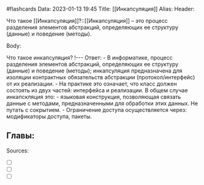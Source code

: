 #flashcards
Data: 2023-01-13 19:45
Title: [[Инкапсуляция]]
Alias:
Header:

Что такое [[Инкапсуляция]]?::[[Инкапсуляция]] – это процесс разделения элементов абстракций, определяющих ее структуру (данные) и поведение (методы).
<!--SR:!2023-11-03,10,670-->




Body:


Что такое инкапсуляция?
!---
Ответ:
	- В информатике, процесс разделения элементов абстракций, определяющих ее структуру (данные) и поведение (методы); инкапсуляция предназначена для изоляции контрактных обязательств абстракции (протокол/интерфейс) от их реализации.
	- На практике это означает, что класс должен состоять из двух частей: интерфейса и реализации. В общем случае инкапскляция это: 
	-  языковая конструкция, позволяющая связать данные с методами, предназначенными для обработки этих данных. Не путать с сокрытием.
	- Ограничение доступа осуществляется через: модификаторы доступа, пакеты. 
<!--SR:!2023-11-03,10,670-->





Главы:
-


Sources:
- [ ] []()
- [ ] []()
- [ ] []()
